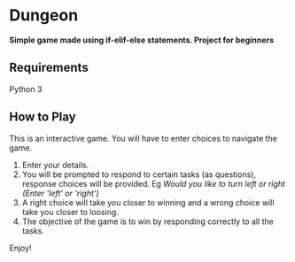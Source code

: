 # Dungeon
**Simple game made using if-elif-else statements. Project for beginners**

## Requirements
Python 3

## How to Play
This  is an interactive game. You will have to enter choices to navigate the game.

1. Enter your details.
2. You will be prompted to respond to certain tasks (as questions), response choices will be provided. Eg *Would you like to turn left or right (Enter 'left' or 'right')*
3. A right choice will take you closer to winning and a wrong choice will take you closer to loosing.
4. The objective of the game is to win by responding correctly to all the tasks.

Enjoy!
